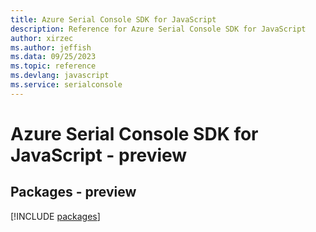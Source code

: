 ```yaml
---
title: Azure Serial Console SDK for JavaScript
description: Reference for Azure Serial Console SDK for JavaScript
author: xirzec
ms.author: jeffish
ms.data: 09/25/2023
ms.topic: reference
ms.devlang: javascript
ms.service: serialconsole
---
```

# Azure Serial Console SDK for JavaScript - preview
## Packages - preview
[!INCLUDE [packages](serial-console-index.md)]